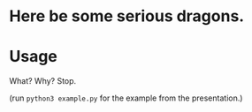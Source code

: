 Here be some serious dragons.
==========


Usage
=====

What? Why? Stop.

(run `python3 example.py` for the example from the presentation.)
